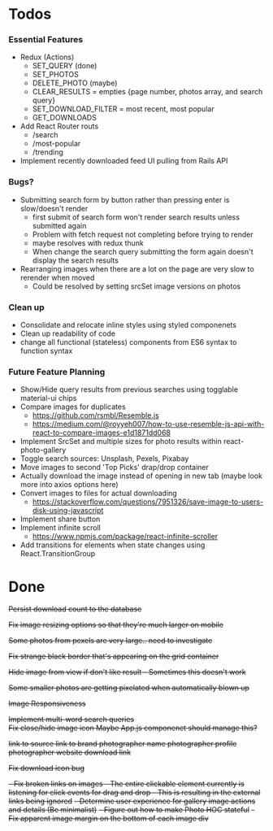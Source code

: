 # Todos
### Essential Features
- Redux (Actions)
    - SET_QUERY (done)
    - SET_PHOTOS
    - DELETE_PHOTO (maybe)
    - CLEAR_RESULTS = empties {page number, photos array, and search query}
    - SET_DOWNLOAD_FILTER = most recent, most popular
    - GET_DOWNLOADS
- Add React Router routs
    - /search
    - /most-popular
    - /trending
- Implement recently downloaded feed UI pulling from Rails API

### Bugs?
- Submitting search form by button rather than pressing enter is slow/doesn't render
    -  first submit of search form won't render search results unless submitted again
    - Problem with fetch request not completing before trying to render
    - maybe resolves with redux thunk
    - When change the search query submitting the form again doesn't display the search results
- Rearranging images when there are a lot on the page are very slow to rerender when moved
    - Could be resolved by setting srcSet image versions on photos

### Clean up
- Consolidate and relocate inline styles using styled componenets
- Clean up readability of code
- change all functional (stateless) components from ES6 syntax to function syntax


### Future Feature Planning
- Show/Hide query results from previous searches using togglable material-ui chips
- Compare images for duplicates
    - https://github.com/rsmbl/Resemble.js
    - https://medium.com/@royyeh007/how-to-use-resemble-js-api-with-react-to-compare-images-e1d1871dd068
- Implement SrcSet and multiple sizes for photo results within react-photo-gallery
- Toggle search sources: Unsplash, Pexels, Pixabay
- Move images to second 'Top Picks' drap/drop container
- Actually download the image instead of opening in new tab (maybe look more into axios options here)
-  Convert images to files for actual downloading 
    - https://stackoverflow.com/questions/7951326/save-image-to-users-disk-using-javascript
- Implement share button
- Implement infinite scroll
    - https://www.npmjs.com/package/react-infinite-scroller
- Add transitions for elements when state changes using React.TransitionGroup



# Done
~~Persist download count to the database~~

~~Fix image resizing options so that they're much larger on mobile~~

~~Some photos from pexels are very large.. need to investigate~~

~~Fix strange black border that's appearing on the grid container~~

~~Hide image from view if don't like result - Sometimes this doesn't work~~

~~Some smaller photos are getting pixelated when automatically blown up~~

~~Image Responsiveness~~

~~Implement multi-word search queries~~<br>
~~Fix close/hide image icon Maybe App.js componenet should manage this?~~

~~link to source 
link to brand
photographer name
photographer profile
photographer website
download link~~

~~Fix download icon bug~~

~~- Fix broken links on images
    - The entire clickable element currently is listening for click events for drag and drop 
    - This is resulting in the external links being ignored~~
~~- Determine user experience for gallery image actions and details (Be minimalist)~~
~~- Figure out how to make Photo HOC stateful~~
~~- Fix apparent image margin on the bottom of each image div~~